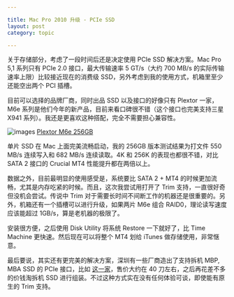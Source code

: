 ```yaml
---

title: Mac Pro 2010 升级 - PCIe SSD
layout: post
category: topic

---
```



关于存储部分，考虑了一段时间后还是决定使用 PCIe SSD 解决方案。Mac Pro 5,1 系列只有 PCIe 2.0 接口，最大传输速率 5 GT/s（大约 700 MB/s 的实际传输速率上限）比较接近现在的消费级 SSD，另外考虑到我的使用方式，机箱里至少还能空出两个 PCI 插槽。

目前可以选择的品牌厂商，同时出品 SSD 以及接口的好像只有 Plextor 一家，M6e 系列是他们今年的新产品，目前来看口碑很不错（这个接口也完美支持三星 X941 系列）。我还是更喜欢这种搭配，完全不需要担心兼容性。

![images](http://i.v2ex.co/P26kMt4A.jpeg)
[Plextor M6e 256GB](http://www.plextoramericas.com/index.php/pcie-ssd/hhhl/pcie-m6e)

单片 SSD 在 Mac 上面完美流畅启动，我的 256GB 版本测试结果为打文件 550 MB/s 连续写入和 682 MB/s 连续读取。4K 和 256K 的表现也都很不错，对比 SATA 2 接口的 Crucial MT4 性能提升都在两倍以上。

数据之外，目前最明显的使用感受是，系统要比 SATA 2 + MT4 的时候更加流畅，尤其是内存吃紧的时候。而且，这次我尝试用打开了 Trim 支持，一直很好奇但没机会尝试。传说中 Trim 对于需要长时间不间断工作的机器还是很重要的。另外，机箱还有一个插槽可以进行升级，如果两片 M6e 组合 RAID0，理论读写速度应该能超过 1GB/s，算是老机器的极限了。

安装很方便，之后使用 Disk Utility 将系统 Restore 一下就好了，比 Time Machine 更快速。然后现在可以将整个 MT4 划给 iTunes 做存储使用，非常惬意。 

最后要说，其实还有更完美的解决方案，深圳有一些厂商造出了支持拆机 MBP, MBA SSD 的 PCIe 接口，比如 [这一家](http://eshop.sintech.cn/)，售价大约在 40 刀左右，之后再花差不多的价钱淘拆机 SSD 进行组装。不过这种方式实在没有任何体验可谈，即使能有原生的 Trim 支持。